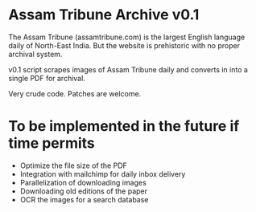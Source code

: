 # Assam Tribune Archive v0.1

The Assam Tribune (assamtribune.com) is the largest English language daily of North-East India. But the website is prehistoric with no proper archival system.

v0.1 script scrapes images of Assam Tribune daily and converts in into a single PDF for archival.

Very crude code. Patches are welcome. 

# To be implemented in the future if time permits

* Optimize the file size of the PDF
* Integration with mailchimp for daily inbox delivery
* Parallelization of downloading images
* Downloading old editions of the paper
* OCR the images for a search database


